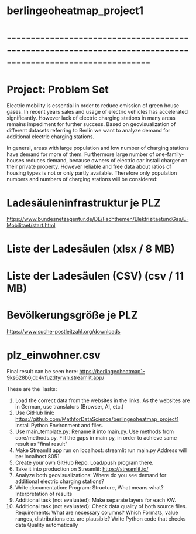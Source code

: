 # berlingeoheatmap_project1
# ----------------------------------------------------------------------------------------------------------
# Project: Problem Set

Electric mobility is essential in order to reduce emission of green house gases. In recent years sales and usage of electric vehicles has accelerated significantly. However lack of electric charging stations in many areas remains impediment for further success. Based on geovisualization of different datasets referring to Berlin we want to analyze demand for additional electric charging stations. 

In general, areas with large population and low number of charging stations have demand for more of them. Furthermore large number of one-family-houses reduces demand, because owners of electric car install charger on their private property. However reliable and free data about ratios of housing types is not or only partly available. Therefore only population numbers and numbers of charging stations will be considered:

# Ladesäuleninfrastruktur je PLZ
https://www.bundesnetzagentur.de/DE/Fachthemen/ElektrizitaetundGas/E-Mobilitaet/start.html
# Liste der Ladesäulen (xlsx / 8 MB)
# Liste der Ladesäulen (CSV) (csv / 11 MB)

# Bevölkerungsgröße je PLZ
https://www.suche-postleitzahl.org/downloads
# plz_einwohner.csv

Final result can be seen here: https://berlingeoheatmap1-9ks628b6jdc4vfuzdtyrwn.streamlit.app/

These are the Tasks:
1) Load the correct data from the websites in the links. As the websites are in German, use translators (Browser, AI, etc.) 
2) Use GitHub link: https://github.com/MathforDataScience/berlingeoheatmap_project1
	Install Python Environment and files.
3) Use main_template.py: Rename it into main.py. Use methods from core/methods.py. Fill the gaps in main.py, in order to achieve same result as "final result"
4) Make Streamlit app run on localhost: 
	streamlit run main.py
	Address will be: localhost:8051
5) Create your own GitHub Repo. Load/push program there. 
6) Take it into production on Streamlit: https://streamlit.io/ 
7) Analyze both geovisualizations: Where do you see demand for additional electric charging stations?
8) Write documentation: 
	Program: Structure, What means what?
	Interpretation of results
9)  Additional task (not evaluated): Make separate layers for each KW.
10) Additional task (not evaluated): Check data quality of both source files.
	Requirements: What are necessary columns? Which Formats, value ranges, distributions etc. are plausible?
	Write Python code that checks data Quality automatically
